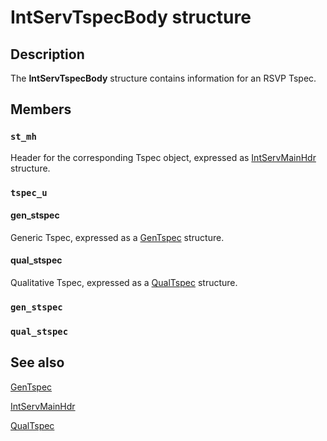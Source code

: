 # IntServTspecBody structure

## Description

The
**IntServTspecBody** structure contains information for an RSVP Tspec.

## Members

### `st_mh`

Header for the corresponding Tspec object, expressed as [IntServMainHdr](https://learn.microsoft.com/previous-versions/windows/desktop/api/lpmapi/ns-lpmapi-intservmainhdr) structure.

### `tspec_u`

#### gen_stspec

Generic Tspec, expressed as a [GenTspec](https://learn.microsoft.com/previous-versions/windows/desktop/api/lpmapi/ns-lpmapi-gentspec) structure.

#### qual_stspec

Qualitative Tspec, expressed as a [QualTspec](https://learn.microsoft.com/previous-versions/windows/desktop/api/lpmapi/ns-lpmapi-qualtspec) structure.

### `gen_stspec`

### `qual_stspec`

## See also

[GenTspec](https://learn.microsoft.com/previous-versions/windows/desktop/api/lpmapi/ns-lpmapi-gentspec)

[IntServMainHdr](https://learn.microsoft.com/previous-versions/windows/desktop/api/lpmapi/ns-lpmapi-intservmainhdr)

[QualTspec](https://learn.microsoft.com/previous-versions/windows/desktop/api/lpmapi/ns-lpmapi-qualtspec)